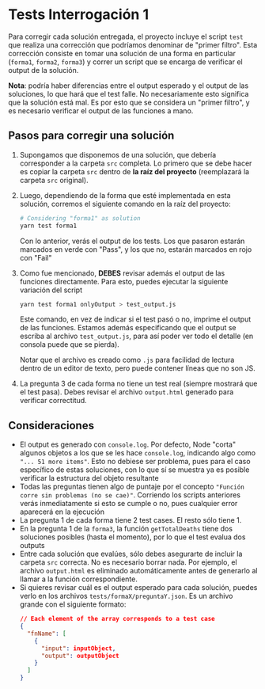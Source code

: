 # Tests Interrogación 1

Para corregir cada solución entregada, el proyecto incluye el script `test` que realiza una corrección que podríamos denominar de "primer filtro". Esta corrección consiste en tomar una solución de una forma en particular (`forma1`, `forma2`, `forma3`) y correr un script que se encarga de verificar el output de la solución.

**Nota**: podría haber diferencias entre el output esperado y el output de las soluciones, lo que hará que el test falle. No necesariamente esto significa que la solución está mal. Es por esto que se considera un "primer filtro", y es necesario verificar el output de las funciones a mano.

## Pasos para corregir una solución

1. Supongamos que disponemos de una solución, que debería corresponder a la carpeta `src` completa. Lo primero que se debe hacer es copiar la carpeta `src` dentro de **la raíz del proyecto** (reemplazará la carpeta `src` original).

2. Luego, dependiendo de la forma que esté implementada en esta solución, corremos el siguiente comando en la raíz del proyecto:
    ```bash
    # Considering "forma1" as solution
    yarn test forma1
    ```
    Con lo anterior, verás el output de los tests. Los que pasaron estarán marcados en verde con "Pass", y los que no, estarán marcados en rojo con "Fail"
3. Como fue mencionado, **DEBES** revisar además el output de las funciones directamente. Para esto, puedes ejecutar la siguiente variación del script
    ```bash
    yarn test forma1 onlyOutput > test_output.js
    ```
    Este comando, en vez de indicar si el test pasó o no, imprime el output de las funciones. Estamos además especificando que el output se escriba al archivo `test_output.js`, para así poder ver todo el detalle (en consola puede que se pierda).

    Notar que el archivo es creado como `.js` para facilidad de lectura dentro de un editor de texto, pero puede contener líneas que no son JS.
4. La pregunta 3 de cada forma no tiene un test real (siempre mostrará que el test pasa). Debes revisar el archivo `output.html` generado para verificar correctitud.

## Consideraciones

- El output es generado con `console.log`. Por defecto, Node "corta" algunos objetos a los que se les hace `console.log`, indicando algo como `"... 51 more items"`. Esto no debiese ser problema, pues para el caso específico de estas soluciones, con lo que sí se muestra ya es posible verificar la estructura del objeto resultante
- Todas las preguntas tienen algo de puntaje por el concepto `"Función corre sin problemas (no se cae)"`. Corriendo los scripts anteriores verás inmediatamente si esto se cumple o no, pues cualquier error aparecerá en la ejecución
- La pregunta 1 de cada forma tiene 2 test cases. El resto sólo tiene 1.
- En la pregunta 1 de la `forma3`, la función `getTotalDeaths` tiene dos soluciones posibles (hasta el momento), por lo que el test evalua dos outputs
- Entre cada solución que evalúes, sólo debes asegurarte de incluir la carpeta `src` correcta. No es necesario borrar nada. Por ejemplo, el archivo `output.html` es eliminado automáticamente antes de generarlo al llamar a la función correspondiente. 
- Si quieres revisar cuál es el output esperado para cada solución, puedes verlo en los archivos `tests/formaX/preguntaY.json`. Es un archivo grande con el siguiente formato:
  ```json
  // Each element of the array corresponds to a test case
  {
    "fnName": [
      {
        "input": inputObject, 
        "output": outputObject
      }
    ]
  }
  ```
